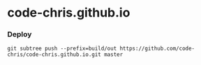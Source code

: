 # code-chris.github.io

### Deploy

```git subtree push --prefix=build/out https://github.com/code-chris/code-chris.github.io.git master```
